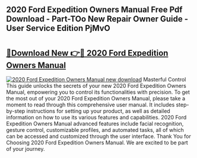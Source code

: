 ## 2020 Ford Expedition Owners Manual Free Pdf Download - Part-TOo New Repair Owner Guide - User Service Edition PjMvO

# <h2><a href="http://bc28973.oget.top/?id=2020+Ford+Expedition+Owners+Manual">🔗Download New 👉🔴 2020 Ford Expedition Owners Manual</a></h2>

[![2020 Ford Expedition Owners Manual new download](https://i.imgur.com/5g1atiW.png)](http://bc28973.oget.top/?id=2020+Ford+Expedition+Owners+Manual)
Masterful Control This guide unlocks the secrets of your new 2020 Ford Expedition Owners Manual, empowering you to control its functionalities with precision. To get the most out of your 2020 Ford Expedition Owners Manual, please take a moment to read through this comprehensive user manual. It includes step-by-step instructions for setting up your product, as well as detailed information on how to use its various features and capabilities. 2020 Ford Expedition Owners Manual advanced features include facial recognition, gesture control, customizable profiles, and automated tasks, all of which can be accessed and customized through the user interface. Thank You for Choosing 2020 Ford Expedition Owners Manual. We are excited to be part of your journey.
